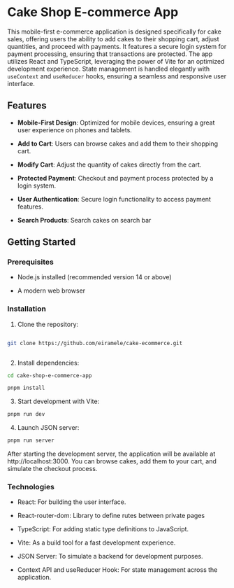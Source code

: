 # Cake Shop E-commerce App

This mobile-first e-commerce application is designed specifically for cake sales, offering users the ability to add cakes to their shopping cart, adjust quantities, and proceed with payments. It features a secure login system for payment processing, ensuring that transactions are protected. The app utilizes React and TypeScript, leveraging the power of Vite for an optimized development experience. State management is handled elegantly with `useContext` and `useReducer` hooks, ensuring a seamless and responsive user interface.

## Features

- **Mobile-First Design**: Optimized for mobile devices, ensuring a great user experience on phones and tablets.

- **Add to Cart**: Users can browse cakes and add them to their shopping cart.

- **Modify Cart**: Adjust the quantity of cakes directly from the cart.

- **Protected Payment**: Checkout and payment process protected by a login system.

- **User Authentication**: Secure login functionality to access payment features.

- **Search Products**: Search cakes on search bar

## Getting Started

### Prerequisites

- Node.js installed (recommended version 14 or above)

- A modern web browser

### Installation

1. Clone the repository:

```bash

git clone https://github.com/eiramele/cake-ecommerce.git



```

2. Install dependencies:

```bash
cd cake-shop-e-commerce-app

pnpm install

```

3. Start development with Vite:

```bash
pnpm run dev
```

4. Launch JSON server:

```bash
pnpm run server
```

After starting the development server, the application will be available at http://localhost:3000. You can browse cakes, add them to your cart, and simulate the checkout process.

### Technologies

- React: For building the user interface.

- React-router-dom: Library to define rutes between private pages

- TypeScript: For adding static type definitions to JavaScript.

- Vite: As a build tool for a fast development experience.

- JSON Server: To simulate a backend for development purposes.

- Context API and useReducer Hook: For state management across the application.
